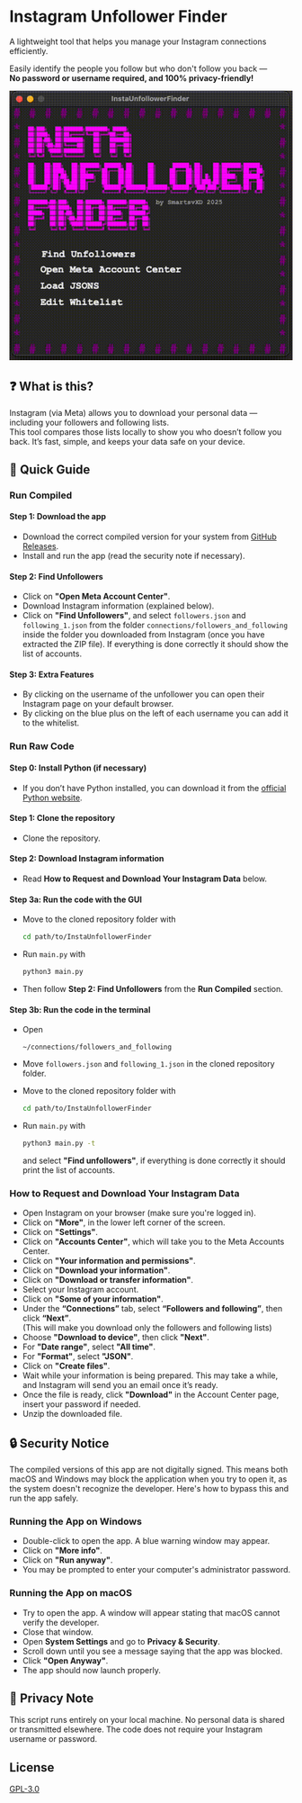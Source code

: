 # Instagram Unfollower Finder

A lightweight tool that helps you manage your Instagram connections efficiently.

Easily identify the people you follow but who don't follow you back —  
**No password or username required, and 100% privacy-friendly!**

<p align="center">
  <img src="assets/demo.gif" alt="App Demo" width="600"/>
</p>

## ❓ What is this?

Instagram (via Meta) allows you to download your personal data — including your followers and following lists.  
This tool compares those lists locally to show you who doesn’t follow you back. It’s fast, simple, and keeps your data safe on your device.

## 📗 Quick Guide

### Run Compiled

#### Step 1: Download the app

- Download the correct compiled version for your system from [GitHub Releases](https://github.com/SmartsvXD/InstaUnfollowerFinder/releases).
- Install and run the app (read the security note if necessary).

#### Step 2: Find Unfollowers

- Click on **"Open Meta Account Center"**.
- Download Instagram information (explained below).
- Click on **"Find Unfollowers"**, and select `followers.json` and `following_1.json` from the folder `connections/followers_and_following` inside the folder you downloaded from Instagram (once you have extracted the ZIP file). If everything is done correctly it should show the list of accounts.

#### Step 3: Extra Features

- By clicking on the username of the unfollower you can open their Instagram page on your default browser.
- By clicking on the blue plus on the left of each username you can add it to the whitelist.

### Run Raw Code

#### Step 0: Install Python (if necessary)

- If you don’t have Python installed, you can download it from the [official Python website](https://www.python.org/).

#### Step 1: Clone the repository

- Clone the repository.

#### Step 2: Download Instagram information

- Read **How to Request and Download Your Instagram Data** below.
  
#### Step 3a: Run the code with the GUI

- Move to the cloned repository folder with  

  ``` bash
  cd path/to/InstaUnfollowerFinder
  ```

- Run `main.py` with  

  ``` bash
  python3 main.py
  ```

- Then follow **Step 2: Find Unfollowers** from the **Run Compiled** section.

#### Step 3b: Run the code in the terminal

- Open  

  ``` text
  ~/connections/followers_and_following
  ```

- Move `followers.json` and `following_1.json` in the cloned repository folder.
- Move to the cloned repository folder with  

  ``` bash
  cd path/to/InstaUnfollowerFinder
  ```

- Run `main.py` with  

  ``` bash
  python3 main.py -t
  ```

  and select **"Find unfollowers"**, if everything is done correctly it should print the list of accounts.

### How to Request and Download Your Instagram Data

- Open Instagram on your browser (make sure you're logged in).
- Click on **"More"**, in the lower left corner of the screen.
- Click on **"Settings"**.
- Click on **"Accounts Center"**, which will take you to the Meta Accounts Center.
- Click on **"Your information and permissions"**.
- Click on **"Download your information"**.
- Click on **"Download or transfer information"**.
- Select your Instagram account.
- Click on **"Some of your information"**.
- Under the **“Connections”** tab, select **“Followers and following”**, then click **“Next”**. \
  (This will make you download only the followers and following lists)
- Choose **"Download to device"**, then click **"Next"**.
- For **"Date range"**, select **"All time"**.
- For **"Format"**, select **"JSON"**.
- Click on **"Create files"**.
- Wait while your information is being prepared. This may take a while, and Instagram will send you an email once it’s ready.
- Once the file is ready, click **"Download"** in the Account Center page, insert your password if needed.
- Unzip the downloaded file.

## 🔒 Security Notice

The compiled versions of this app are not digitally signed. This means both macOS and Windows may block the application when you try to open it, as the system doesn't recognize the developer. Here's how to bypass this and run the app safely.

### Running the App on Windows

- Double-click to open the app. A blue warning window may appear.
- Click on **"More info"**.
- Click on **"Run anyway"**.
- You may be prompted to enter your computer's administrator password.

### Running the App on macOS

- Try to open the app. A window will appear stating that macOS cannot verify the developer.
- Close that window.
- Open **System Settings** and go to **Privacy & Security**.
- Scroll down until you see a message saying that the app was blocked.
- Click **"Open Anyway"**.
- The app should now launch properly.

## 🔑 Privacy Note

This script runs entirely on your local machine. No personal data is shared or transmitted elsewhere. The code does not require your Instagram username or password.

## License

[GPL-3.0](LICENSE)
